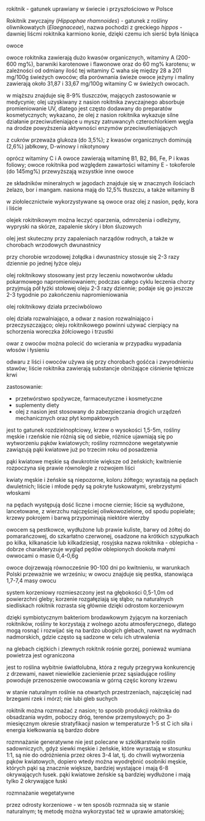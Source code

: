 rokitnik - gatunek uprawiany w świecie i przyszłościowo w Polsce

Rokitnik zwyczajny (*Hippophae rhamnoides*) - gatunek z rośliny oliwnikowatych (*Elaegnaceae*), nazwa pochodzi z greckiego *hippos* - dawniej liścmi rokitnika karmiono konie, dzięki czemu ich sierść była lśniąca

owoce

owoce rokitnika zawierają dużo kwasów organicznych, witaminy A (200-600 mg%), barwniki karotenowe i flawonowe oraz do 60 mg% karotenu; w zależności od odmiany ilość tej witaminy C waha się między 28 a 201 mg/100g świeżych owoców; dla porównania świeże owoce jeżyny i maliny zawierają około 31,87 i 33,67 mg/100g witaminy C w świeżych owocach.

w miąższu znajduje się 8-9% tluszczów, mających zastosowanie w medycynie; olej uzyskiwany z nasion rokitnika zwyczajnego absorbuje promieniowanie UV, dlatego jest często dodawany do preparatów kosmetycznych; wykazano, że olej z nasion rokitnika wykazuje silne działanie przeciwutleniające u myszy zatruwancyh czterochlorkiem węgla na drodze powyższenia aktywności enzymów przeciwutleniających

z cukrów przeważa glukoza (do 3,5%); z kwasów organicznych dominują (2,6%) jabłkowy, D-winowy i nikotynowy

oprócz witaminy C i A owoce zawierają witaminę B1, B2, B6, Fe, P i kwas foliowy; owoce rokitnika pod względem zawartości witaminy E - tokoferole (do 145mg%) przewyższają wzsystkie inne owoce

ze składników mineralnych w jagodach znajduje się w znacznych ilościach żelazo, bor i mangam. nasiona mają do 12,5% tłuszczu, a także witaminy B

w ziołolecznictwie wykorzystywane są owoce oraz olej z nasion, pędy, kora i liście

olejek rokitnikowym można leczyć oparzenia, odmrożenia i odleżyny, wypryski na skórze, zapalenie skóry i błon śluzowych

olej jest skuteczny przy zapaleniach narządów rodnych, a także w chorobach wrzodowych dwunastnicy

przy chorobie wrzodowej żołądka i dwunastnicy stosuje się 2-3 razy dziennie po jednej łyżce oleju

olej rokitnikowy stosowany jest przy leczeniu nowotworów układu pokarmowego napromieniowaniem; podczas całego cyklu leczenia chorzy przyjmują pół łyżki stołowej oleju 2-3 razy dziennie; podaje się go jeszcze 2-3 tygodnie po zakończeniu napromieniowania

olej rokitnikowy działa przeciwbólowo

olej działa rozwalniająco, a odwar z nasion rozwalniająco i przeczyszczająco; oleju rokitnikowego powinni używać cierpiący na schorzenia woreczka żółciowego i trzustki

owar z owoców można polecić do wcierania w przypadku wypadania włosów i łysieniu

odwaru z liści i owoców używa się przy chorobach gośćca i zwyrodnieniu stawów; liście rokitnika zawierają substancje obniżające ciśnienie tętnicze krwi

zastosowanie:
- przetwórstwo spożywcze, farmaceutyczne i kosmetyczne
- suplementy diety
- olej z nasion jest stosowany do zabezpieczania drogich urządzeń mechanicznych oraz płyt kompaktowych

jest to gatunek rozdzielnopłciowy, krzew o wysokości 1,5-5m, rośliny męskie i rzeńskie nie różnią się od siebie, różnice ujawniają się po wytworzeniu pąków kwiatowych; rośliny rozmnożone wegetatywnie zawiązują pąki kwiatowe już po trzecim roku od posadzenia

pąki kwiatowe męskie są dwukrotnie większe od żeńskich; kwitnienie rozpoczyna się prawie równolegle z rozwojem liści

kwiaty męskie i żeńskie są niepozorne, koloru żółtego; wyrastają na pędach dwuletnich; liście i młode pędy są pokryte łuskowatymi, srebrzystymi włoskami

na pędach występują dość liczne i mocne ciernie; liście są wydłużone, lancetowane, z wierzchu najczęściej oliwkowozielone, od spodu popielate; krzewy pokrojem i barwą przypominają niektóre wierzby

owocem są pestkowce, wydłużone lub prawie kuliste, barwy od żółtej do pomarańczowej, do szkarłatno czerwonej, osadzone na krótkich szypułkach po kilka, kilkanaście lub kilkadziesiąt, rosyjska nazwa rokitnika - oblepicha - dobrze charakteryzuje wygląd pędów oblepionych dookoła małymi owwocami o masie 0,4-0,6g

owoce dojrzewają równocześnie 90-100 dni po kwitnieniu, w warunkach Polski przeważnie we wrześniu; w owocu znajduje się pestka, stanowiąca 1,7-7,4 masy owocu

system korzeniowy rozmieszczony jest na głębokości 0,5-1,0m od powierzchni gleby; korzenie rozgałęziają się słąbo; na naturalnych siedliskach rokitnik rozrasta się głównie dzięki odrostom korzeniowym

dzięki symbiotycznym bakteriom brodawkowym żyjącym na korzeniach rokitników, rośliny te korzystają z wolnego azotu atmosferycznego, dlatego mogą rosnąć i rozwijać się na bardzo ubogich glebach, nawet na wydmach nadmorskich, gdzie często są sadzone w celu ich utrwalenia

na glebach ciężkich i zlewnych rokitnik rośnie gorzej, ponieważ wumiana powietrza jest ograniczona

jest to roślina wybitnie światłolubna, która z reguły przegrywa konkurencję z drzewami, nawet niewielkie zacienienie przez sąsiadujące rośliny powoduje przenoszenie owocowania w górną częśc korony krzewu

w stanie naturalnym roślnie na otwartych przestrzeniach, najczęściej nad brzegami rzek i mórzl; nie lubi gleb suchych

rokitnik można rozmnażać z nasion; to sposób produkcji rokitnika do obsadzania wydm, poboczy dróg, terenów przemysłowych; po 3-miesięcznym okresie stratyfikacji nasion w temperaturze 1-5 st C ich siła i energia kiełkowania są bardzo dobre

rozmnażanie generatywne nie jest polecane w szkółkarstwie roślin sadowniczych, gdyż siewki męskie i żeńskie, które wyrastają w stosunku 1:1, są nie do odróżnienia przez okres 3-4 lat, tj. do chwili wytworzenia pąków kwiatowych, dopiero wtedy można wyodrębnić osobniki męskie, których pąki są znacznie większe, bardziej wystające i mają 6-8 okrywających łusek. pąki kwiatowe żeńskie są bardziej wydłużone i mają tylko 2 okrywające łuski

rozmnażanie wegetatywne

przez odrosty korzeniowe - w ten sposób rozmnaża się w stanie naturalnym; tę metodę można wykorzystać też w uprawie amatorskiej;